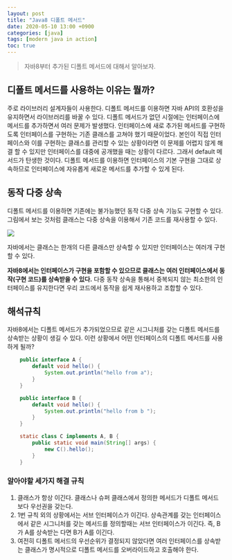 ```yaml
---
layout: post
title: "Java8 디폴트 메서드"
date: 2020-05-10 13:00 +0900
categories: [java] 
tags: [modern java in action]
toc: true
---
```


>   자바8부터 추가된 디폴트 메서드에 대해서 알아보자. 

## 디폴트 메서드를 사용하는 이유는 뭘까? 

주로 라이브러리 설계자들이 사용한다. 디폴트 메서드를 이용하면 자바 API의 호환성을 유지하면서 라이브러리를 바꿀 수 있다. 디폴트 메서드가 없던 시절에는 인터페이스에 메서드를 추가하면서 여러 문제가 발생했다. 인터페이스에 새로 추가된 메서드를 구현하도록 인터페이스를 구현하는 기존 클래스를 고쳐야 했기 때문이었다. 본인이 직접 인터페이스와 이를 구현하는 클래스를 관리할 수 있는 상황이라면 이 문제를 어렵지 않게 해결 할 수 있지만 인터페이스를 대중에 공개했을 때는 상황이 다르다. 그래서 default 메서드가 탄생한 것이다. 디폴트 메서드를 이용하면 인터페이스의 기본 구현을 그대로 상속하므로 인터페이스에 자유롭게 새로운 메서드를 추가할 수 있게 된다.



## 동작 다중 상속

디폴트 메서드를 이용하면 기존에는 불가능했던 동작 다중 상속 기능도 구현할 수 있다. 그림에서 보는 것처럼 클래스는 다중 상속을 이용해서 기존 코드를 재사용할 수 있다.

![](https://user-images.githubusercontent.com/28615416/81490170-ba465d00-92b9-11ea-802a-5867a7d9763f.png)

자바에서는 클래스는 한개의 다른 클래스만 상속할 수 있지만 인터페이스는 여러개 구현할 수 있다.

**자바8에서는 인터페이스가 구현을 포함할 수 있으므로 클래스는 여러 인터페이스에서 동작(구현 코드)를 상속받을 수 있다.** 다중 동작 상속을 통해서 중복되지 않는 최소한의 인터페이스를 유지한다면 우리 코드에서 동작을 쉽게 재사용하고 조합할 수 있다.

## 해석규칙

자바8에서는 디폴트 메서드가 추가되었으므로 같은 시그니처를 갖는 디폴트 메서드를 상속받는 상황이 생길 수 있다. 이런 상황에서 어떤 인터페이스의 디폴트 메서드를 사용하게 될까? 

```java
	public interface A {
        default void hello() {
            System.out.println("hello from a");
        }
    }

    public interface B {
        default void hello() {
            System.out.println("hello from b ");
        }
    }

    static class C implements A, B {
        public static void main(String[] args) {
            new C().hello();
        }
    }
```

### 알아야할 세가지 해결 규칙

1.  클래스가 항상 이긴다. 클래스나 슈퍼 클래스에서 정의한 메서드가 디폴트 메서드 보다 우선권을 갖는다.
2.  1번 규칙 외의 상황에서는 서브 인터페이스가 이긴다. 상속관계를 갖는 인터페이스에서 같은 시그니처를 갖는 메서드를 정의할때는 서브 인터페이스가 이긴다. 즉, B가 A를 상속받는 다면 B가 A를 이긴다.
3.  여전히 디폴트 메서드의 우선순위가 결정되지 않았다면 여러 인터페이스를 상속받는 클래스가 명시적으로 디폴트 메서드를 오버라이드하고 호출해야 한다. 



